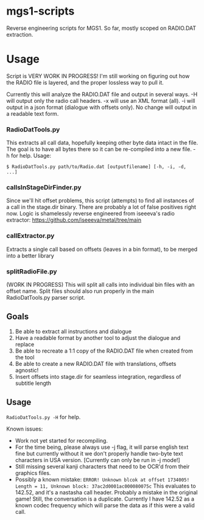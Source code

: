 # mgs1-scripts
Reverse engineering scripts for MGS1. 
So far, mostly scoped on RADIO.DAT extraction. 

# Usage

Script is VERY WORK IN PROGRESS! I'm still working on figuring out how the RADIO file is layered, and the proper lossless way to pull it.

Currently this will analyze the RADIO.DAT file and output in several ways. -H will output only the radio call headers. -x will use an XML format (all). -i will output in a json format (dialogue with offsets only). No change will output in a readable text form. 

### RadioDatTools.py

This extracts all call data, hopefully keeping other byte data intact in the file. The goal is to have all bytes there so it can be re-compiled into a new file. -h for help. Usage:

```
$ RadioDatTools.py path/to/Radio.dat [outputfilename] [-h, -i, -d, ...]
```

### callsInStageDirFinder.py

Since we'll hit offset problems, this script (attempts) to find all instances of a call in the stage.dir binary. There are probably a lot of false positives right now.  Logic is shamelessly reverse engineered from iseeeva's radio extractor:
https://github.com/iseeeva/metal/tree/main

### callExtractor.py

Extracts a single call based on offsets (leaves in a bin format), to be merged into a better library

### splitRadioFile.py

(WORK IN PROGRESS) This will split all calls into individual bin files with an offset name. Split files should also run properly in the main RadioDatTools.py parser script.

## Goals

1. Be able to extract all instructions and dialogue
2. Have a readable format by another tool to adjust the dialogue and replace
3. Be able to recreate a 1:1 copy of the RADIO.DAT file when created from the tool 
4. Be able to create a new RADIO.DAT file with translations, offsets agnostic!
5. Insert offsets into stage.dir for seamless integration, regardless of subtitle length

## Usage

`RadioDatTools.py -H` for help.

Known issues:
- Work not yet started for recompiling.
- For the time being, please always use -j flag, it will parse english text fine but currently without it we don't properly handle two-byte text characters in USA version. [Currently can only be run in -j mode!]
- Still missing several kanji characters that need to be OCR'd from their graphics files.
- Possibly a known mistake: 
`ERROR! Unknown blcok at offset 1734005! Length = 11, Unknown block: 37ac2d0001ac000080075c` 
    This evaluates to 142.52, and it's a nastasha call header. Probably a mistake in the original game! Still, the conversation is a duplicate. Currently I have 142.52 as a known codec frequency which will parse the data as if this were a valid call. 